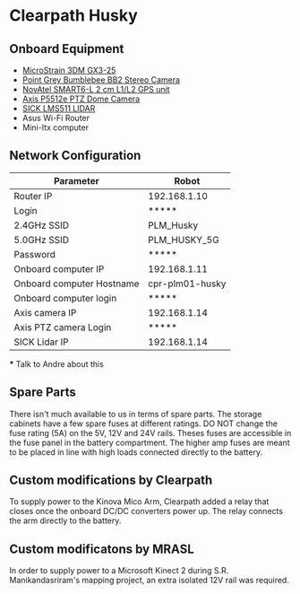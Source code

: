 # Clearpath Husky

## Onboard Equipment

* [MicroStrain 3DM GX3-25](http://www.microstrain.com/inertial/3dm-gx3-25)
* [Point Grey Bumblebee BB2 Stereo Camera](https://www.ptgrey.com/bumblebee2-firewire-stereo-vision-camera-systems)
* [NovAtel SMART6-L 2 cm L1/L2 GPS unit](http://www.novatel.com/products/smart-antennas/smart6-l/)
* [Axis P5512e PTZ Dome Camera](https://www.axis.com/ca/en/products/axis-p5512-e)
* [SICK LMS511 LIDAR](https://www.sick.com/ca/en/product-portfolio/fluid-sensors/flow-sensors/bulkscan-lms511/c/g253553)
* Asus Wi-Fi Router
* Mini-Itx computer

## Network Configuration

| Parameter                   | Robot               |
| -------------               | -------             |
| Router IP                   | 192.168.1.10        |
| Login                       | *****               |
| 2.4GHz SSID                 | PLM_Husky           |
| 5.0GHz SSID                 | PLM_HUSKY_5G        |
| Password                    | *****               |
| Onboard computer IP         | 192.168.1.11        |
| Onboard computer Hostname   | cpr-plm01-husky     |
| Onboard computer login      | *****               |
| Axis camera IP              | 192.168.1.14        |
| Axis PTZ camera Login       | *****              |
| SICK Lidar IP               | 192.168.1.14        |

**\*** Talk to Andre about this


## Spare Parts

There isn't much available to us in terms of spare parts. The storage cabinets
have a few spare fuses at different ratings. DO NOT change the fuse rating (5A) on
the 5V, 12V and 24V rails. Theses fuses are accessible in the fuse panel in the
battery compartment. The higher amp fuses are meant to be placed in line with high
loads connected directly to the battery.

## Custom modifications by Clearpath

To supply power to the Kinova Mico Arm, Clearpath added a relay that closes once
the onboard DC/DC converters power up. The relay connects the arm directly to
the battery.

## Custom modificatons by MRASL

In order to supply power to a Microsoft Kinect 2 during S.R. Manikandasriram's
mapping project, an extra isolated 12V rail was required.
